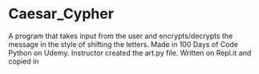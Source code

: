 # Caesar_Cypher
A program that takes input from the user and encrypts/decrypts the message in the style of shifting the letters. Made in 100 Days of Code Python on Udemy. Instructor created the art.py file.
Written on Repl.it and copied in
